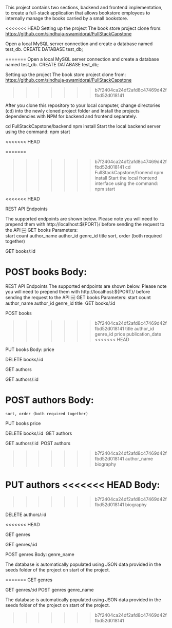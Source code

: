 This project contains two sections, backend and frontend implementation, to create a full-stack application that allows bookstore employees to internally manage the books carried by a small bookstore.

<<<<<<< HEAD
Setting up the project
The book store project clone from:
https://github.com/sindhuja-swamidorai/FullStackCapstone

Open a local MySQL server connection and create a database named test_db.
CREATE DATABASE test_db;

=======
Open a local MySQL server connection and create a database named test_db.
CREATE DATABASE test_db;

Setting up the project
The book store project clone from:
https://github.com/sindhuja-swamidorai/FullStackCapstone
>>>>>>> b7f2404ca24df2afd8c47469d42ffbd52d018141

After you clone this repository to your local computer, change directories (cd) into the newly cloned project folder and Install the projects dependencies with NPM for backend and frontend separately.

cd FullStackCapstone/backend
npm install
Start the local backend server using the command:
npm start

<<<<<<< HEAD

=======
>>>>>>> b7f2404ca24df2afd8c47469d42ffbd52d018141
cd FullStackCapstone/fronend
npm install
Start the local frontend interface using the command:
npm start

<<<<<<< HEAD

REST API Endpoints

The supported endpoints are shown below. Please note you will need to prepend them with http://localhost:${PORT}/ before sending the request to the API
￼
GET books
	Parameters:  
	start
	count
	author_name
	author_id
	genre_id
	title
	sort, order (both required together)

GET books/:id

POST books
	Body:
=======
REST API Endpoints
The supported endpoints are shown below. Please note you will need to prepend them with http://localhost:${PORT}/ before sending the request to the API
￼
GET books
	Parameters:  start
				count
				author_name
				author_id
				genre_id
				title
 GET books/:id

POST books
>>>>>>> b7f2404ca24df2afd8c47469d42ffbd52d018141
	title
	author_id
	genre_id
	price
	publication_date
<<<<<<< HEAD

PUT books
	Body:
	price

DELETE books/:id


GET authors

GET authors/:id 

POST authors
	Body:
=======
	sort, order (both required together)

PUT books
	price

DELETE books/:id
 GET authors

GET authors/:id 
POST authors
>>>>>>> b7f2404ca24df2afd8c47469d42ffbd52d018141
	author_name
	biography 

PUT authors
<<<<<<< HEAD
	Body:
=======
>>>>>>> b7f2404ca24df2afd8c47469d42ffbd52d018141
	biography 

DELETE authors/:id

<<<<<<< HEAD

GET genres

GET genres/:id

POST genres
	Body:
	genre_name

The database is automatically populated using JSON data provided in the seeds folder of the project on start of the project.

=======
GET genres

GET genres/:id
POST genres
	genre_name

The database is automatically populated using JSON data provided in the seeds folder of the project on start of the project.
>>>>>>> b7f2404ca24df2afd8c47469d42ffbd52d018141
